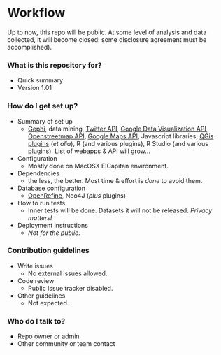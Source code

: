 # Workflow #

Up to now, this repo will be public. At some level of analysis and data collected, it will become closed: some disclosure agreement must be accomplished).

### What is this repository for? ###

* Quick summary
* Version 1.01

### How do I get set up? ###

* Summary of set up
    * [Gephi](https://gephi.org/), data mining, [Twitter API](https://dev.twitter.com/overview/api), [Google Data Visualization API](https://developers.google.com/chart/interactive/docs/reference), [Openstreetmap API](http://wiki.openstreetmap.org/wiki/API_v0.7), [Google Maps API](https://developers.google.com/maps/documentation/javascript/tutorial?hl=es-419), Javascript libraries, [QGis](http://www.qgis.org/en/site/) [plugins](https://plugins.qgis.org/) (_et alia_), R (and various plugins), R Studio (and various plugins). List of webapps & API will grow...
* Configuration
    * Mostly done on MacOSX ElCapitan environment.
* Dependencies
    * the less, the better. Most time & effort is _done_ to avoid them.
* Database configuration
    * [OpenRefine](http://openrefine.org/), Neo4J (_plus_ plugins)
* How to run tests
    * Inner tests will be done. Datasets it will not be released. _Privacy matters!_
* Deployment instructions
    * _Not for the public_. 

### Contribution guidelines ###

* Write issues
    * No external issues allowed. 
* Code review
    * Public Issue tracker disabled. 
* Other guidelines
    * Not expected. 

### Who do I talk to? ###

* Repo owner or admin
* Other community or team contact
